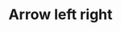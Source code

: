 ---
title: Arrow left right
tags:
icon: arrow-left-right
svg: '<svg xmlns="http://www.w3.org/2000/svg" width="24" height="24" fill="none" viewBox="0 0 24 24" stroke-width="1.5" stroke-linecap="round" stroke-linejoin="round" stroke="currentColor"><path d="M6.5 7.5h11m0 0L14 11m3.5-3.5L14 4m3.5 12.5h-11m0 0L10 20m-3.5-3.5L10 13"/></svg>'
---